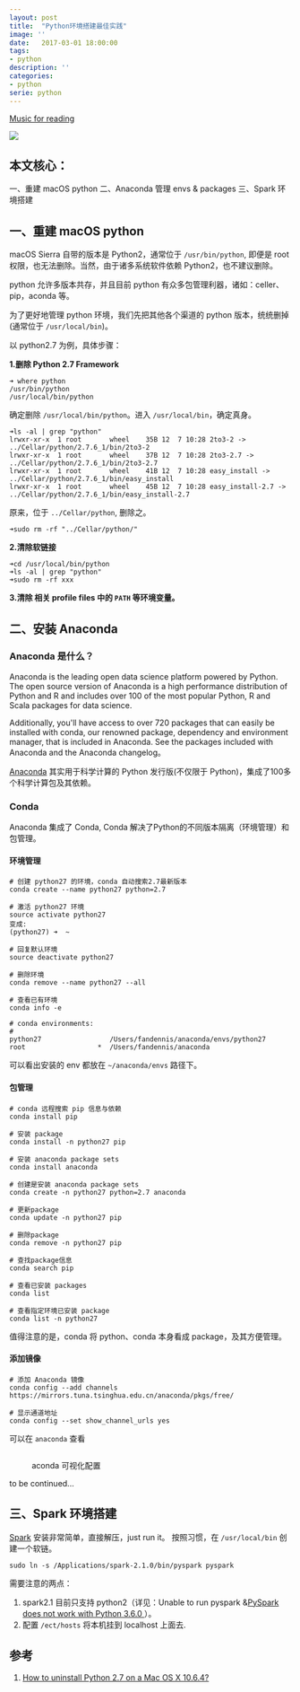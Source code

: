 ```yaml
---
layout: post
title:  "Python环境搭建最佳实践"
image: ''
date:   2017-03-01 18:00:00
tags:
- python
description: ''
categories:
- python
serie: python
---
```


<p class="music-read"><a href="https://y.qq.com/n/yqq/song/434676_num.html?ADTAG=h5_playsong&no_redirect=1">Music for reading</a></p>

<img src="/land-ml/assets/img/header/python-env-best-prictise.png">

## 本文核心：

一、重建 macOS python
二、Anaconda 管理 envs & packages
三、Spark 环境搭建


## 一、重建 macOS python

macOS Sierra 自带的版本是 Python2，通常位于 `/usr/bin/python`, 即便是 root 权限，也无法删除。当然，由于诸多系统软件依赖 Python2，也不建议删除。

python 允许多版本共存，并且目前 python 有众多包管理利器，诸如：celler、pip，aconda 等。

为了更好地管理 python 环境，我们先把其他各个渠道的 python 版本，统统删掉(通常位于 `/usr/local/bin`)。

以 python2.7 为例，具体步骤：

**1.删除 Python 2.7 Framework**

```shell
➜ where python
/usr/bin/python
/usr/local/bin/python
```

确定删除 `/usr/local/bin/python`。进入 `/usr/local/bin`，确定真身。

```shell
➜ls -al | grep "python"
lrwxr-xr-x  1 root       wheel    35B 12  7 10:28 2to3-2 -> ../Cellar/python/2.7.6_1/bin/2to3-2
lrwxr-xr-x  1 root       wheel    37B 12  7 10:28 2to3-2.7 -> ../Cellar/python/2.7.6_1/bin/2to3-2.7
lrwxr-xr-x  1 root       wheel    41B 12  7 10:28 easy_install -> ../Cellar/python/2.7.6_1/bin/easy_install
lrwxr-xr-x  1 root       wheel    45B 12  7 10:28 easy_install-2.7 -> ../Cellar/python/2.7.6_1/bin/easy_install-2.7
```

原来，位于 `../Cellar/python`, 删除之。

``` shell
➜sudo rm -rf "../Cellar/python/"
```

**2.清除软链接**

```shell
➜cd /usr/local/bin/python
➜ls -al | grep "python"
➜sudo rm -rf xxx
```

**3.清除 相关 profile files 中的 `PATH` 等环境变量。**


## 二、安装 Anaconda

### Anaconda 是什么？

<p>     Anaconda is the leading open data science platform powered by Python. The open source version of Anaconda is a high performance distribution of Python and R and includes over 100 of the most popular Python, R and Scala packages for data science.</p>

<p>     Additionally, you'll have access to over 720 packages that can easily be installed with conda, our renowned package, dependency and environment manager, that is included in Anaconda. See the packages included with Anaconda and the Anaconda changelog。</p>

<a href="https://www.continuum.io/" target="_blank">Anaconda</a> 其实用于科学计算的 Python 发行版(不仅限于 Python)，集成了100多个科学计算包及其依赖。

### Conda
Anaconda 集成了 Conda,  Conda 解决了Python的不同版本隔离（环境管理）和包管理。

#### 环境管理

```shell
# 创建 python27 的环境，conda 自动搜索2.7最新版本
conda create --name python27 python=2.7

# 激活 python27 环境
source activate python27
变成: 
(python27) ➜  ~ 

# 回复默认环境
source deactivate python27

# 删除环境
conda remove --name python27 --all

# 查看已有环境
conda info -e

# conda environments:
#
python27                 /Users/fandennis/anaconda/envs/python27
root                  *  /Users/fandennis/anaconda
```

可以看出安装的 env 都放在 `~/anaconda/envs` 路径下。

#### 包管理

```shell
# conda 远程搜索 pip 信息与依赖
conda install pip

# 安装 package
conda install -n python27 pip

# 安装 anaconda package sets
conda install anaconda

# 创建是安装 anaconda package sets
conda create -n python27 python=2.7 anaconda

# 更新package
conda update -n python27 pip

# 删除package
conda remove -n python27 pip

# 查找package信息
conda search pip

# 查看已安装 packages
conda list

# 查看指定环境已安装 package
conda list -n python27
```

值得注意的是，conda 将 python、conda 本身看成 package，及其方便管理。

#### 添加镜像

``` shell
# 添加 Anaconda 镜像
conda config --add channels https://mirrors.tuna.tsinghua.edu.cn/anaconda/pkgs/free/

# 显示通道地址
conda config --set show_channel_urls yes
```

可以在 `anaconda` 查看


<figure class="foto-legenda">
    <img src="{{ "/land-ml/assets/img/python/python-env-best-prictice/anaconda-config.png"}}" alt="">
    <figcaption> <p>aconda 可视化配置</p>
    </figcaption>
</figure>


to be continued...

## 三、Spark 环境搭建

<a href="http://stackoverflow.com/questions/3819449/how-to-uninstall-python-2-7-on-a-mac-os-x-10-6-4" target="_blank">Spark</a> 安装非常简单，直接解压，just run it。
按照习惯，在 `/usr/local/bin` 创建一个软链。

```shell
sudo ln -s /Applications/spark-2.1.0/bin/pyspark pyspark
```

需要注意的两点：
1. spark2.1 目前只支持 python2（详见：<a herf="http://stackoverflow.com/questions/42349980/unable-to-run-pyspark" target="_blank">Unable to run pyspark
</a>&<a href="https://issues.apache.org/jira/browse/SPARK-19019" target="_blank">PySpark does not work with Python 3.6.0
</a>）。
2. 配置 `/ect/hosts` 将本机挂到 localhost 上面去.


## 参考
1. <a href="http://stackoverflow.com/questions/3819449/how-to-uninstall-python-2-7-on-a-mac-os-x-10-6-4" target="_blank">How to uninstall Python 2.7 on a Mac OS X 10.6.4?</a>
